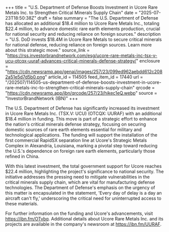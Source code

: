 +++
title = "U.S. Department of Defense Boosts Investment in Ucore Rare Metals Inc. to Strengthen Critical Minerals Supply Chain"
date = "2025-07-23T18:50:38Z"
draft = false
summary = "The U.S. Department of Defense has allocated an additional $18.4 million to Ucore Rare Metals Inc., totaling $22.4 million, to advance domestic rare earth elements production, crucial for national security and reducing reliance on foreign sources."
description = "U.S. DoD invests $18.4M in Ucore Rare Metals to secure critical minerals for national defense, reducing reliance on foreign sources. Learn more about this strategic move."
source_link = "https://rss.investorbrandnetwork.com/esg/ucore-rare-metals-inc-tsx-v-ucu-otcqx-uuraf-advances-critical-minerals-defense-strategy/"
enclosure = "https://cdn.newsramp.app/genai/images/257/23/099ed962aebdd612c2082a51e5d7d5b0.png"
article_id = 114505
feed_item_id = 17440
url = "/202507/114505-us-department-of-defense-boosts-investment-in-ucore-rare-metals-inc-to-strengthen-critical-minerals-supply-chain"
qrcode = "https://cdn.newsramp.app/ibn/qrcode/257/23/hikec1eQ.webp"
source = "InvestorBrandNetwork (IBN)"
+++

<p>The U.S. Department of Defense has significantly increased its investment in Ucore Rare Metals Inc. (TSX.V: UCU) (OTCQX: UURAF) with an additional $18.4 million in funding. This move is part of a strategic effort to enhance the nation's critical minerals defense strategy, focusing on securing domestic sources of rare earth elements essential for military and technological applications. The funding will support the installation of the first commercial RapidSX separation line at Ucore's Strategic Metals Complex in Alexandria, Louisiana, marking a pivotal step toward reducing the U.S.'s dependence on foreign rare earth elements, particularly those refined in China.</p><p>With this latest investment, the total government support for Ucore reaches $22.4 million, highlighting the project's significance to national security. The initiative addresses the pressing need to mitigate vulnerabilities in the critical minerals supply chain, which are vital for manufacturing defense technologies. The Department of Defense's emphasis on the urgency of this matter is encapsulated in the statement, 'Every day of delay is a day an aircraft can't fly,' underscoring the critical need for uninterrupted access to these materials.</p><p>For further information on the funding and Ucore's advancements, visit <a href='https://ibn.fm/OTvbq' rel='nofollow' target='_blank'>https://ibn.fm/OTvbq</a>. Additional details about Ucore Rare Metals Inc. and its projects are available in the company's newsroom at <a href='https://ibn.fm/UURAF' rel='nofollow' target='_blank'>https://ibn.fm/UURAF</a>.</p>